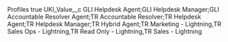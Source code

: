 <?xml version="1.0" encoding="UTF-8"?>
<CustomMetadata xmlns="http://soap.sforce.com/2006/04/metadata" xmlns:xsi="http://www.w3.org/2001/XMLSchema-instance" xmlns:xsd="http://www.w3.org/2001/XMLSchema">
    <label>Profiles</label>
    <protected>true</protected>
    <values>
        <field>UKI_Value__c</field>
        <value xsi:type="xsd:string">GLI Helpdesk Agent;GLI Helpdesk Manager;GLI Accountable Resolver Agent;TR Accountable Resolver;TR Helpdesk Agent;TR Helpdesk Manager;TR Hybrid Agent;TR Marketing - Lightning,TR Sales Ops - Lightning,TR Read Only - Lightning,TR Sales - Lightning</value>
    </values>
</CustomMetadata>
